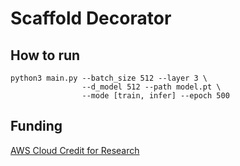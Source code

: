 # Scaffold Decorator

## How to run

```
python3 main.py --batch_size 512 --layer 3 \
                --d_model 512 --path model.pt \
                --mode [train, infer] --epoch 500
```

## Funding

[AWS Cloud Credit for Research](https://aws.amazon.com/government-education/research-and-technical-computing/cloud-credit-for-research/) 
